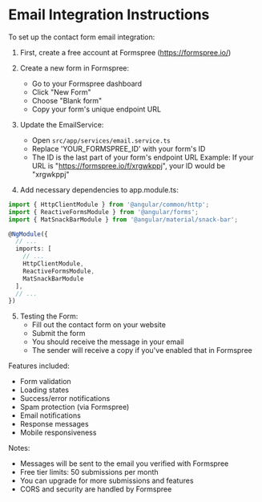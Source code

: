# Email Integration Instructions

To set up the contact form email integration:

1. First, create a free account at Formspree (https://formspree.io/)

2. Create a new form in Formspree:
   - Go to your Formspree dashboard
   - Click "New Form"
   - Choose "Blank form"
   - Copy your form's unique endpoint URL

3. Update the EmailService:
   - Open `src/app/services/email.service.ts`
   - Replace 'YOUR_FORMSPREE_ID' with your form's ID
   - The ID is the last part of your form's endpoint URL
   Example: If your URL is "https://formspree.io/f/xrgwkppj",
   your ID would be "xrgwkppj"

4. Add necessary dependencies to app.module.ts:
```typescript
import { HttpClientModule } from '@angular/common/http';
import { ReactiveFormsModule } from '@angular/forms';
import { MatSnackBarModule } from '@angular/material/snack-bar';

@NgModule({
  // ...
  imports: [
    // ...
    HttpClientModule,
    ReactiveFormsModule,
    MatSnackBarModule
  ],
  // ...
})
```

5. Testing the Form:
   - Fill out the contact form on your website
   - Submit the form
   - You should receive the message in your email
   - The sender will receive a copy if you've enabled that in Formspree

Features included:
- Form validation
- Loading states
- Success/error notifications
- Spam protection (via Formspree)
- Email notifications
- Response messages
- Mobile responsiveness

Notes:
- Messages will be sent to the email you verified with Formspree
- Free tier limits: 50 submissions per month
- You can upgrade for more submissions and features
- CORS and security are handled by Formspree